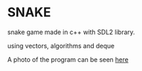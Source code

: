 # SNAKE

snake game made in c++ with SDL2 library. 

using vectors, algorithms and deque 

A photo of the program can be seen [here](https://prnt.sc/uGL7z1ZiuxSK)
